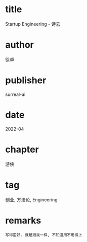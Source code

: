 # title
Startup Engineering - 诗云

# author
徐卓

# publisher
surreal-ai

# date
2022-04

# chapter
游侠

# tag
创业, 方法论, Engineering

# remarks
`写得蛮好. 就是跟我一样, 不知道用不用得上`
